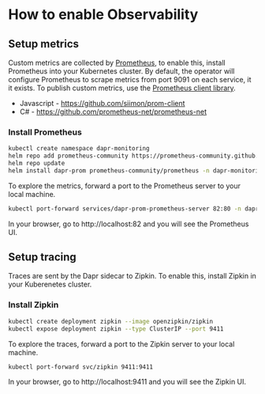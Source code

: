 # How to enable Observability

## Setup metrics

Custom metrics are collected by [Prometheus](https://prometheus.io/), to enable this, install Prometheus into your Kubernetes cluster.  By default, the operator will configure Prometheus to scrape metrics from port 9091 on each service, it it exists.
To publish custom metrics, use the [Prometheus client library](https://prometheus.io/docs/instrumenting/clientlibs/).

- Javascript - https://github.com/siimon/prom-client
- C# - https://github.com/prometheus-net/prometheus-net

### Install Prometheus

```bash
kubectl create namespace dapr-monitoring
helm repo add prometheus-community https://prometheus-community.github.io/helm-charts
helm repo update
helm install dapr-prom prometheus-community/prometheus -n dapr-monitoring
```

To explore the metrics, forward a port to the Prometheus server to your local machine.

```bash
kubectl port-forward services/dapr-prom-prometheus-server 82:80 -n dapr-monitoring
```

In your browser, go to http://localhost:82 and you will see the Prometheus UI.

## Setup tracing

Traces are sent by the Dapr sidecar to Zipkin.  To enable this, install Zipkin in your Kuberenetes cluster.

### Install Zipkin

```bash
kubectl create deployment zipkin --image openzipkin/zipkin
kubectl expose deployment zipkin --type ClusterIP --port 9411
```

To explore the traces, forward a port to the Zipkin server to your local machine.

```bash
kubectl port-forward svc/zipkin 9411:9411
```

In your browser, go to http://localhost:9411 and you will see the Zipkin UI.
